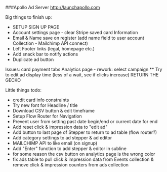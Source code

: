 ###Apollo Ad Server
http://launchapollo.com

Big things to finish up:
 - SETUP SIGN UP PAGE
 - Account settings page - clear Stripe saved card Information
 - Email & Name save on register (add name field to user account Collection - Mailchimp API connect)
 - Left Footer links (legal, homepage etc.)
 - Add snack bar to notify actions
 - Duplicate ad button

 Issues:
 card payment tabs
 Analytics page - rework: select campaign
 ** Try to edit ad display time (less of a wait, see if clicks increase)
 RETURN THE GECKO

Little things todo:
 - credit card info constraints
 - Try new font for Headline / title
 - Download CSV button & edit timeframe
 - Setup Flow Router for Navigation
 - Prevent user from setting past date begin/end or current date for end
 - Add reset click & impression data to "edit ad"
 - Add button to last page of Stepper to return to ad table (flow router?)
 - Add category settings to ad stepper & ad editor
 - MAILCHIMP API to like email (on signup)
 - Add "Enter" function to add stepper & editor in subline
 - for some reason the csv button on analytics page is the wrong color
 - fix ads table to pull click & impression data from Events collection & remove click & impression counters from ads collection
